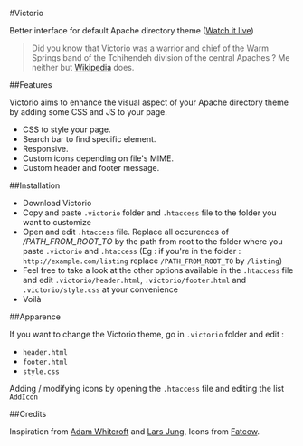 #Victorio

Better interface for default Apache directory theme ([Watch it live](http://hzilliox.fr/projets))

>Did you know that Victorio was a warrior and chief of the Warm Springs band of the Tchihendeh division of the central Apaches ?
>Me neither but [Wikipedia](http://en.wikipedia.org/wiki/Victorio) does.

##Features

Victorio aims to enhance the visual aspect of your Apache directory theme by adding some CSS and JS to your page.

* CSS to style your page.
* Search bar to find specific element.
* Responsive.
* Custom icons depending on file's MIME.
* Custom header and footer message.

##Installation

* Download Victorio
* Copy and paste `.victorio` folder and `.htaccess` file to the folder you want to customize
* Open and edit `.htaccess` file. Replace all occurences of */PATH_FROM_ROOT_TO* by the path from root to the folder where you paste `.victorio` and `.htaccess`
(Eg : if you're in the folder : `http://example.com/listing` replace `/PATH_FROM_ROOT_TO` by `/listing`)
* Feel free to take a look at the other options available in the `.htaccess` file and edit `.victorio/header.html`, `.victorio/footer.html` and `.victorio/style.css` at your convenience
* Voilà


##Apparence

If you want to change the Victorio theme, go in `.victorio` folder and edit :

* `header.html`
* `footer.html`
* `style.css`

Adding / modifying icons by opening the `.htaccess` file and editing the list `AddIcon`


##Credits

Inspiration from [Adam Whitcroft](http://adamwhitcroft.com) and [Lars Jung](http://larsjung.de), Icons from [Fatcow](http://www.fatcow.com/free-icons).